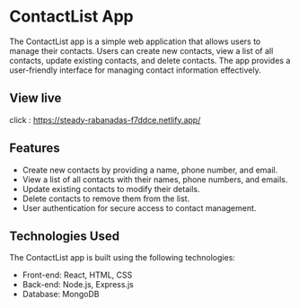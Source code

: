 # ContactList App

The ContactList app is a simple web application that allows users to manage their contacts. Users can create new contacts, view a list of all contacts, update existing contacts, and delete contacts. The app provides a user-friendly interface for managing contact information effectively.

## View live
click : https://steady-rabanadas-f7ddce.netlify.app/

## Features

- Create new contacts by providing a name, phone number, and email.
- View a list of all contacts with their names, phone numbers, and emails.
- Update existing contacts to modify their details.
- Delete contacts to remove them from the list.
- User authentication for secure access to contact management.

## Technologies Used

The ContactList app is built using the following technologies:

- Front-end: React, HTML, CSS
- Back-end: Node.js, Express.js
- Database: MongoDB



